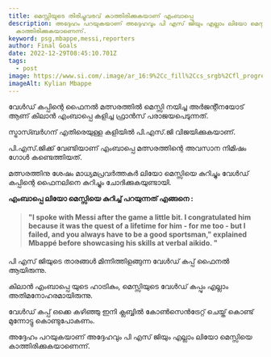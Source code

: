 ```yaml
---
title: മെസ്സിയുടെ തിരിച്ചുവരവ് കാത്തിരിക്കുകയാണ് എംബാപ്പെ
description: അദ്ദേഹം പറയുകയാണ് അദ്ദേഹവും പി എസ് ജിയും എല്ലാം ലിയോ മെസ്സിയെ
  കാത്തിരിക്കുകയാണെന്ന്.
keyword: psg,mbappe,messi,reporters
author: Final Goals
date: 2022-12-29T08:45:10.701Z
tags:
  - post
image: https://www.si.com/.image/ar_16:9%2Cc_fill%2Ccs_srgb%2Cfl_progressive%2Cg_faces:center%2Cq_auto:good%2Cw_768/MTg3NDc2MTYxNTk5NjQ1MjQ0/kylian-mbappe2.jpg
imageAlt: Kylian Mbappe
---
```

വേൾഡ് കപ്പിന്റെ ഫൈനൽ മത്സരത്തിൽ മെസ്സി നയിച്ച അർജന്റീനയോട് ആണ് കിലാൻ എംബാപ്പെ കളിച്ച ഫ്രാൻസ് പരാജയപെടുന്നത്. 

സ്ട്രാസ്ബർഗന് എതിരെയുള്ള കളിയിൽ
പി.എസ്.ജി വിജയിക്കുകയാണ്. 

പി.എസ്.ജിക്ക് വേണ്ടിയാണ് എംബാപ്പെ മത്സരത്തിന്റെ അവസാന നിമിഷം ഗോൾ കണ്ടെത്തിയത്.


മത്സരത്തിനു ശേഷം മാധ്യമപ്രവർത്തകർ ലിയോ മെസ്സിയെ കുറിച്ചും വേൾഡ് കപ്പിന്റെ ഫൈനലിനെ കുറിച്ചും ചോദിക്കുകയുണ്ടായി.


**എംബാപ്പെ ലിയോ മെസ്സിയെ കുറിച്ച് പറയുന്നത് എങ്ങനെ :**

> #### **"I spoke with Messi after the game a little bit. I congratulated him because it was the quest of a lifetime for him - for me too - but I failed, and you always have to be a good sportsman," explained Mbappé before showcasing his skills at verbal aikido. "**

പി എസ് ജിയുടെ താരങ്ങൾ മിന്നിത്തിളങ്ങുന്ന വേൾഡ് കപ്പ് ഫൈനൽ ആയിരുന്നു.


കിലാൻ എംബാപ്പെ യുടെ ഹാട്രികും, മെസ്സിയുടെ വേൾഡ് കപ്പും എല്ലാം അതിമനോഹരമായിരുന്നു.


വേൾഡ് കപ്പ് ഒക്കെ കഴിഞ്ഞു ഇനി ക്ലബ്ബിൽ കോൺസെൻട്രേറ്റ് ചെയ്ത് കൊണ്ട് മുന്നോട്ടു കൊണ്ടുപോകണം.


അദ്ദേഹം പറയുകയാണ് അദ്ദേഹവും പി എസ് ജിയും എല്ലാം ലിയോ മെസ്സിയെ കാത്തിരിക്കുകയാണെന്ന്.
